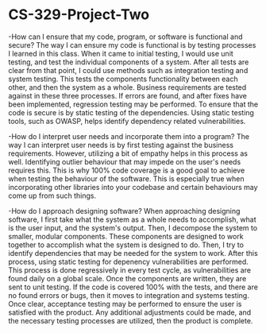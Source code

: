 # CS-329-Project-Two

-How can I ensure that my code, program, or software is functional and secure?
  The way I can ensure my code is functional is by testing processes I learned in this class. When it came to initial testing, I would use unit testing, and test the individual components of a system. After all tests are clear from that point, I could use methods such as integration testing and system testing. This tests the components functionality between each other, and then the system as a whole. Business requirements are tested against in these three processes. If errors are found, and after fixes have been implemented, regression testing may be performed. To ensure that the code is secure is by static testing of the dependencies. Using static testing tools, such as OWASP, helps identify dependency related vulnerabilities.
  
-How do I interpret user needs and incorporate them into a program? 
  The way I can interpret user needs is by first testing against the business requirements. However, utilizing a bit of empathy helps in this process as well. Identifying outlier behaviour that may impede on the user's needs requires this. This is why 100% code coverage is a good goal to achieve when testing the behaviour of the software. This is especially true when incorporating other libraries into your codebase and certain behaviours may come up from such things.
  
-How do I approach designing software?
  When approaching designing software, I first take what the system as a whole needs to accomplish, what is the user input, and the system's output. Then, I decompose the system to smaller, modular components. These components are designed to work together to accomplish what the system is designed to do. Then, I try to identify dependencies that may be needed for the system to work. After this process, using static testing for depenency vulnerabilities are performed. This process is done regressively in every test cycle, as vulnerabilities are found daily on a global scale. Once the components are written, they are sent to unit testing. If the code is covered 100% with the tests, and there are no found errors or bugs, then it moves to integration and systems testing. Once clear, acceptance testing may be performed to ensure the user is satisfied with the product. Any additional adjustments could be made, and the necessary testing processes are utilized, then the product is complete.
